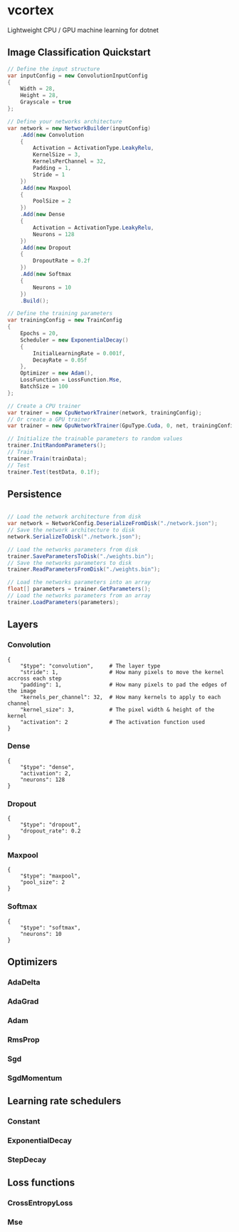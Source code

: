 # vcortex
Lightweight CPU / GPU machine learning for dotnet

## Image Classification Quickstart
```csharp
// Define the input structure
var inputConfig = new ConvolutionInputConfig
{
    Width = 28,
    Height = 28,
    Grayscale = true
};

// Define your networks architecture
var network = new NetworkBuilder(inputConfig)
    .Add(new Convolution
    {
        Activation = ActivationType.LeakyRelu,
        KernelSize = 3,
        KernelsPerChannel = 32,
        Padding = 1,
        Stride = 1
    })
    .Add(new Maxpool
    {
        PoolSize = 2
    })
    .Add(new Dense
    {
        Activation = ActivationType.LeakyRelu,
        Neurons = 128
    })
    .Add(new Dropout
    {
        DropoutRate = 0.2f
    })
    .Add(new Softmax
    {
        Neurons = 10
    })
    .Build();

// Define the training parameters   
var trainingConfig = new TrainConfig
{
    Epochs = 20,
    Scheduler = new ExponentialDecay()
    {
        InitialLearningRate = 0.001f,
        DecayRate = 0.05f
    },
    Optimizer = new Adam(),
    LossFunction = LossFunction.Mse,
    BatchSize = 100
};

// Create a CPU trainer
var trainer = new CpuNetworkTrainer(network, trainingConfig);
// Or create a GPU trainer
var trainer = new GpuNetworkTrainer(GpuType.Cuda, 0, net, trainingConfig);

// Initialize the trainable parameters to random values
trainer.InitRandomParameters();
// Train
trainer.Train(trainData);
// Test
trainer.Test(testData, 0.1f);
```

## Persistence
```csharp

// Load the network architecture from disk
var network = NetworkConfig.DeserializeFromDisk("./network.json");
// Save the network architecture to disk
network.SerializeToDisk("./network.json");

// Load the networks parameters from disk
trainer.SaveParametersToDisk("./weights.bin");
// Save the networks parameters to disk
trainer.ReadParametersFromDisk("./weights.bin");

// Load the networks parameters into an array
float[] parameters = trainer.GetParameters();
// Load the networks parameters from an array
trainer.LoadParameters(parameters);
```

## Layers

### Convolution
```
{
    "$type": "convolution",     # The layer type
    "stride": 1,                # How many pixels to move the kernel accross each step
    "padding": 1,               # How many pixels to pad the edges of the image
    "kernels_per_channel": 32,  # How many kernels to apply to each channel
    "kernel_size": 3,           # The pixel width & height of the kernel
    "activation": 2             # The activation function used
}
```

### Dense
```
{
    "$type": "dense",
    "activation": 2,
    "neurons": 128
}
```

### Dropout
```
{
    "$type": "dropout",
    "dropout_rate": 0.2
}
```

### Maxpool
```
{
    "$type": "maxpool",
    "pool_size": 2
}
```

### Softmax
```
{
    "$type": "softmax",
    "neurons": 10
}
```

## Optimizers

### AdaDelta

### AdaGrad

### Adam

### RmsProp

### Sgd

### SgdMomentum

## Learning rate schedulers

### Constant

### ExponentialDecay

### StepDecay

## Loss functions

### CrossEntropyLoss

### Mse
